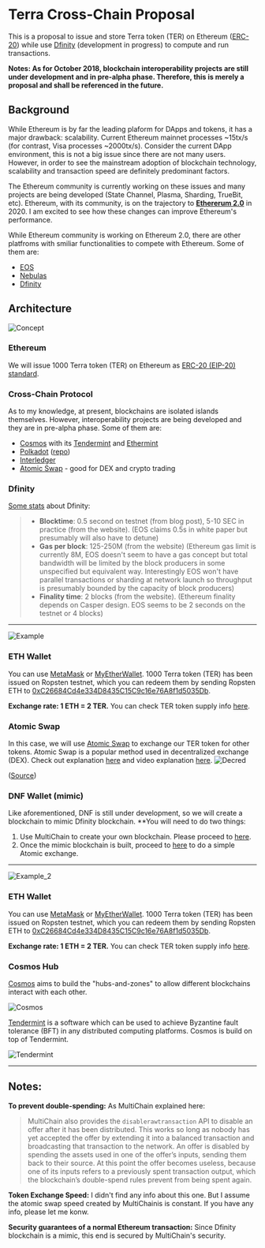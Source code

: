# Terra Cross-Chain Proposal

This is a proposal to issue and store Terra token (TER) on Ethereum ([ERC-20](https://github.com/ethereum/EIPs/blob/master/EIPS/eip-20.md)) while use [Dfinity](https://dfinity.org/) (development in progress) to compute and run transactions. 

**Notes: As for October 2018, blockchain interoperability projects are still under development and in pre-alpha phase. Therefore, this is merely a proposal and shall be referenced in the future.**

## Background
While Ethereum is by far the leading plaform for DApps and tokens, it has a major drawback: scalability. Current Ethereum mainnet processes ~15tx/s (for contrast, Visa processes ~2000tx/s). Consider the current DApp environment, this is not a big issue since there are not many users. However, in order to see the mainstream adoption of blockchain technology, scalability and transaction speed are definitely predominant factors.

The Ethereum community is currently working on these issues and many projects are being developed (State Channel, Plasma, Sharding, TrueBit, etc). Ethereum, with its community, is on the trajectory to [**Ethererum 2.0**](https://medium.com/rocket-pool/ethereum-2-0-76d0c8a76605) in 2020. I am excited to see how these changes can improve Ethereum's performance.

While Ethereum community is working on Ethereum 2.0, there are other platfroms with smiliar functionalities to compete with Ethereum. Some of them are:
* [EOS](https://eos.io/)
* [Nebulas](https://nebulas.io/)
* [Dfinity](https://dfinity.org/)

## Architecture
![Concept](https://github.com/wellkochi/Terra/blob/master/Concept.jpeg)

### Ethereum
We will issue 1000 Terra token (TER) on Ethereum as [ERC-20 (EIP-20) standard](https://github.com/ConsenSys/Tokens/blob/master/contracts/eip20/EIP20Interface.sol). 

### Cross-Chain Protocol
As to my knowledge, at present, blockchains are isolated islands themselves. However, interoperability projects are being developed and they are in pre-alpha phase. Some of them are:
* [Cosmos](https://cosmos.network/) with its [Tendermint](https://tendermint.com/) and [Ethermint](https://github.com/cosmos/ethermint)
* [Polkadot](https://polkadot.network/) ([repo](https://github.com/paritytech/polkadot))
* [Interledger](https://interledger.org/)
* [Atomic Swap](https://www.investopedia.com/terms/a/atomic-swaps.asp) - good for DEX and crypto trading

### Dfinity
[Some stats](https://www.reddit.com/r/dfinity/comments/8abkb0/how_many_transactions_per_second_can_dfinity_do/) about Dfinity:
> * **Blocktime**: 0.5 second on testnet (from blog post), 5-10 SEC in practice (from the website). (EOS claims 0.5s in white paper but presumably will also have to detune)
> * **Gas per block**: 125-250M (from the website) (Ethereum gas limit is currently 8M, EOS doesn't seem to have a gas concept but total bandwidth will be limited by the block producers in some unspecified but equivalent way. Interestingly EOS won't have parallel transactions or sharding at network launch so throughput is presumably bounded by the capacity of block producers)
> * **Finality time**: 2 blocks (from the website). (Ethereum finality depends on Casper design. EOS seems to be 2 seconds on the testnet or 4 blocks)

---
![Example](https://github.com/wellkochi/Terra/blob/master/Example.png)
### ETH Wallet
You can use [MetaMask](https://metamask.io/) or [MyEtherWallet](https://www.myetherwallet.com/). 1000 Terra token (TER) has been issued on Ropsten testnet, which you can redeem them by sending Ropsten ETH to [0xC26684Cd4e334D8435C15C9c16e76A8f1d5035Db](https://ropsten.etherscan.io/token/0xc26684cd4e334d8435c15c9c16e76a8f1d5035db). 

**Exchange rate: 1 ETH = 2 TER.** You can check TER token supply info [here](https://ropsten.etherscan.io/token/0xc26684cd4e334d8435c15c9c16e76a8f1d5035db).

### Atomic Swap
In this case, we will use [Atomic Swap](https://www.investopedia.com/terms/a/atomic-swaps.asp) to exchange our TER token for other tokens. Atomic Swap is a popular method used in decentralized exchange (DEX). Check out explanation [here](https://www.cryptocompare.com/coins/guides/what-are-atomic-swaps/) and video explanation [here](https://youtu.be/C2Io5DoLGGc).
![Decred](https://raw.githubusercontent.com/decred/atomicswap/master/workflow.svg?sanitize=true)

([Source](https://github.com/decred/atomicswap))

### DNF Wallet (mimic)
Like aforementioned, DNF is still under development, so we will create a blockchain to mimic Dfinity blockchain. 
**You will need to do two things: 
1. Use MultiChain to create your own blockchain. Please proceed to [here](https://www.multichain.com/getting-started/).
2. Once the mimic blockchain is built, proceed to [here](https://www.multichain.com/developers/atomic-exchange-transactions/) to do a simple Atomic exchange.

---
![Example_2](https://github.com/wellkochi/Terra/blob/master/Example_2.png)
### ETH Wallet
You can use [MetaMask](https://metamask.io/) or [MyEtherWallet](https://www.myetherwallet.com/). 1000 Terra token (TER) has been issued on Ropsten testnet, which you can redeem them by sending Ropsten ETH to [0xC26684Cd4e334D8435C15C9c16e76A8f1d5035Db](https://ropsten.etherscan.io/token/0xc26684cd4e334d8435c15c9c16e76a8f1d5035db). 

**Exchange rate: 1 ETH = 2 TER.** You can check TER token supply info [here](https://ropsten.etherscan.io/token/0xc26684cd4e334d8435c15c9c16e76a8f1d5035db).

### Cosmos Hub
[Cosmos](https://cosmos.network/) aims to build the "hubs-and-zones" to allow different blockchains interact with each other.

![Cosmos](https://github.com/wellkochi/Terra/blob/master/cosmos.jpg)

[Tendermint](https://tendermint.com/) is a software which can be used to achieve Byzantine fault tolerance (BFT) in any distributed computing platforms. Cosmos is build on top of Tendermint.

![Tendermint](https://github.com/wellkochi/Terra/blob/master/tendermint.png)

---

## Notes:
**To prevent double-spending:** As MultiChain explained here:
> MultiChain also provides the `disablerawtransaction` API to disable an offer after it has been distributed. This works so long as nobody has yet accepted the offer by extending it into a balanced transaction and broadcasting that transaction to the network. An offer is disabled by spending the assets used in one of the offer’s inputs, sending them back to their source. At this point the offer becomes useless, because one of its inputs refers to a previously spent transaction output, which the blockchain’s double-spend rules prevent from being spent again.

**Token Exchange Speed:**
I didn't find any info about this one. But I assume the atomic swap speed created by MultiChainis is constant. If you have any info, please let me konw.

**Security guarantees of a normal Ethereum transaction:**
Since Dfinity blockchain is a mimic, this end is secured by MultiChain's security.


